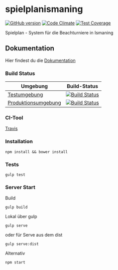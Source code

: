 # spielplanismaning
[![GitHub version](https://badge.fury.io/gh/berniwittmann%2Fspielplanismaning.svg)](https://badge.fury.io/gh/berniwittmann%2Fspielplanismaning)
[![Code Climate](https://codeclimate.com/github/BerniWittmann/spielplanismaning/badges/gpa.svg)](https://codeclimate.com/github/BerniWittmann/spielplanismaning)
[![Test Coverage](https://codeclimate.com/github/BerniWittmann/spielplanismaning/badges/coverage.svg)](https://codeclimate.com/github/BerniWittmann/spielplanismaning/coverage)

Spielplan - System für die Beachturniere in Ismaning 

## Dokumentation

Hier findest du die [Dokumentation](https://berniwittmann.github.io/spielplanismaning/#/)

### Build Status

| Umgebung | Build-Status |
| --- | --- |
| [Testumgebung](http://spielplanismaning-testing.herokuapp.com) | [![Build Status](https://travis-ci.org/BerniWittmann/spielplanismaning.svg?branch=develop)](https://travis-ci.org/BerniWittmann/spielplanismaning) |
| [Produktionsumgebung](http://spielplanismaning.herokuapp.com) | [![Build Status](https://travis-ci.org/BerniWittmann/spielplanismaning.svg?branch=master)](https://travis-ci.org/BerniWittmann/spielplanismaning) |

### CI-Tool

[Travis](https://travis-ci.org/BerniWittmann/spielplanismaning)

### Installation

```
npm install && bower install
```

### Tests

```
gulp test
```

### Server Start

Build
```
gulp build
```

Lokal über gulp 
```
gulp serve
```

oder für Serve aus dem dist
```
gulp serve:dist
````

Alternativ
```
npm start
```
